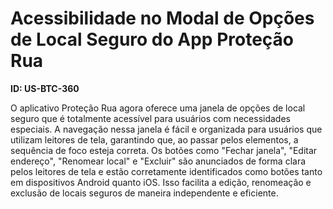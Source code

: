# Acessibilidade no Modal de Opções de Local Seguro do App Proteção Rua

**ID: US-BTC-360**

O aplicativo Proteção Rua agora oferece uma janela de opções de local seguro que é totalmente acessível para usuários com necessidades especiais. A navegação nessa janela é fácil e organizada para usuários que utilizam leitores de tela, garantindo que, ao passar pelos elementos, a sequência de foco esteja correta. Os botões como "Fechar janela", "Editar endereço", "Renomear local" e "Excluir" são anunciados de forma clara pelos leitores de tela e estão corretamente identificados como botões tanto em dispositivos Android quanto iOS. Isso facilita a edição, renomeação e exclusão de locais seguros de maneira independente e eficiente.